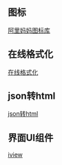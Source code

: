## 图标
<a href="http://www.iconfont.cn/">阿里妈妈图标库</a>
## 在线格式化
<a href="http://tool.oschina.net/codeformat" target="_blank">在线格式化</a>
## json转html
<a href="http://json.bloople.net/#_output">json转html</a>
## 界面UI组件
<a href="https://github.com/iview/iview">iview</a>
